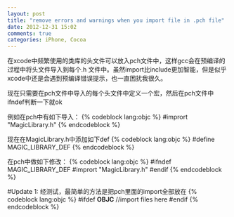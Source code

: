 ```yaml
---
layout: post
title: "remove errors and warnings when you import file in .pch file"
date: 2012-12-31 15:02
comments: true
categories: iPhone, Cocoa
---
```

在xcode中频繁使用的类库的头文件可以放入pch文件中，这样gcc会在预编译的过程中将头文件导入到每个.h 文件中。虽然import比include更加智能，但是似乎xcode中还是会遇到预编译错误提示，也一直困扰我很久。
<!-- more -->
现在只需要在pch文件中导入的每个头文件中定义一个宏，然后在pch文件中ifndef判断一下就ok

例如在pch中有如下导入：
{% codeblock lang:objc %}
#imprort "MagicLibrary.h"
{% endcodeblock %}

现在在MagicLibrary.h中添加如下def
{% codeblock lang:objc %}
#define MAGIC_LIBRARY_DEF
{% endcodeblock %}

在pch中做如下修改：
{% codeblock lang:objc %}
#ifndef MAGIC_LIBRARY_DEF
    #imprort "MagicLibrary.h"
#endif
{% endcodeblock %}


#Update 1:
经测试，最简单的方法是把pch里面的import全部放在
{% codeblock lang:objc %}
#ifdef __OBJC__
	//import files here
#endif
{% endcodeblock %}